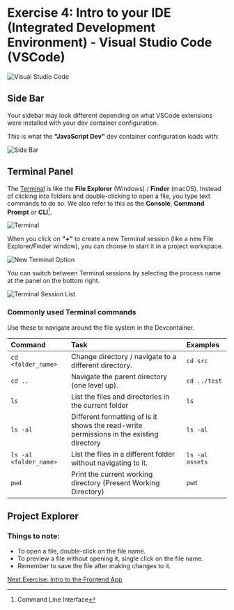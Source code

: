 # Exercise 4: Intro to your IDE (Integrated Development Environment) - Visual Studio Code (VSCode)

![Visual Studio Code](../images/vscode_intro.png)

## Side Bar

Your sidebar may look different depending on what VSCode extensions were installed with your dev container configuration.

This is what the **"JavaScript Dev"** dev container configuration loads with:

![Side Bar](../images/vscode_sidebar_with%20descriptions.png)

## Terminal Panel

The [Terminal](https://www.technigo.io/explained/what-is-the-terminal) is like the **File Explorer** (Windows) / **Finder** (macOS). Instead of clicking into folders and double-clicking to open a file, you type text commands to do so. We also refer to this as the **Console**, **Command Prompt** or **CLI**[^CLI].

![Terminal](../images/vscode_terminal.png)

When you click on **"+"** to create a new Terminal session (like a new File Explorer/Finder window), you can choose to start it in a project workspace.

![New Terminal Option](../images/vscode_new_terminal.png)

You can switch between Terminal sessions by selecting the process name at the panel on the bottom right.

![Terminal Session List](../images/vscode_terminal_navigate.png)

### Commonly used Terminal commands

Use these to navigate around the file system in the Devcontainer.

| Command                | Task                                                                                     | Examples        |
| :--------------------- | :--------------------------------------------------------------------------------------- | :-------------- |
| `cd <folder_name>`     | Change directory / navigate to a different directory.                                    | `cd src`        |
| `cd ..`                | Navigate the parent directory (one level up).                                            | `cd ../test`    |
| `ls`                   | List the files and directories in the current folder                                     | `ls`            |
| `ls -al`               | Different formatting of ls it shows the read-write permissions in the existing directory | `ls -al`        |
| `ls -al <folder_name>` | List the files in a different folder without navigating to it.                           | `ls -al assets` |
| `pwd`                  | Print the current working directory (Present Working Directory)                          | `pwd`           |

## Project Explorer

### Things to note:

- To open a file, double-click on the file name.
- To preview a file without opening it, single click on the file name.
- Remember to save the file after making changes to it.

[Next Exercise: Intro to the Frontend App](./exercise5.md)

[^CLI]: Command Line Interface
